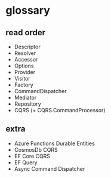 # glossary

## read order

* Descriptor
* Resolver
* Accessor
* Options
* Provider
* Visitor
* Factory 
* CommandDispatcher
* Mediator
* Repository
* CQRS (+ CQRS.CommandProcessor)

## extra

* Azure Functions Durable Entities
* CosmosDb CQRS
* EF Core CQRS
* EF Query
* Async Command Dispatcher